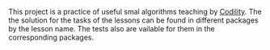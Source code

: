 This project is a practice of useful smal algorithms teaching by [Codility](https://codility.com/programmers/lessons). The the solution for the tasks of the lessons can be found in different packages by the lesson name. The tests also are vailable for them in the corresponding packages.



